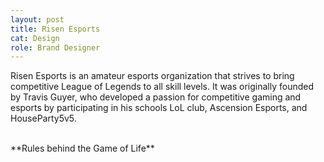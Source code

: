 ```yaml
---
layout: post
title: Risen Esports
cat: Design
role: Brand Designer
---
```


Risen Esports is an amateur esports organization that strives to bring competitive League of Legends to all skill levels. It was originally founded by Travis Guyer, who developed a passion for competitive gaming and esports by participating in his schools LoL club, Ascension Esports, and HouseParty5v5.

<br>
**Rules behind the Game of Life**
